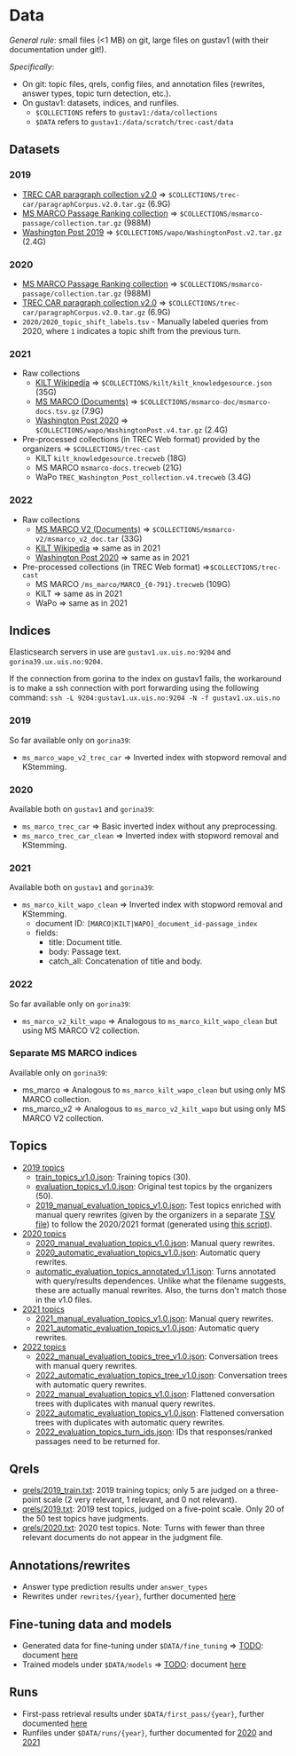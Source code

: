 # Data

*General rule*: small files (<1 MB) on git, large files on gustav1 (with their documentation under git!). 

*Specifically*: 
  * On git: topic files, qrels, config files, and annotation files (rewrites, answer types, topic turn detection, etc.).
  * On gustav1: datasets, indices, and runfiles.
    - `$COLLECTIONS` refers to `gustav1:/data/collections`
    - `$DATA` refers to `gustav1:/data/scratch/trec-cast/data`

## Datasets

### 2019

  * [TREC CAR paragraph collection v2.0](http://trec-car.cs.unh.edu/datareleases/) => `$COLLECTIONS/trec-car/paragraphCorpus.v2.0.tar.gz` (6.9G)
  * [MS MARCO Passage Ranking collection](https://github.com/microsoft/MSMARCO-Passage-Ranking) => `$COLLECTIONS/msmarco-passage/collection.tar.gz` (988M)
  * [Washington Post 2019](https://trec.nist.gov/data/wapost/) => `$COLLECTIONS/wapo/WashingtonPost.v2.tar.gz` (2.4G)

### 2020

  * [MS MARCO Passage Ranking collection](https://github.com/microsoft/MSMARCO-Passage-Ranking) => `$COLLECTIONS/msmarco-passage/collection.tar.gz` (988M)  
  * [TREC CAR paragraph collection v2.0](http://trec-car.cs.unh.edu/datareleases/) => `$COLLECTIONS/trec-car/paragraphCorpus.v2.0.tar.gz` (6.9G)
  * `2020/2020_topic_shift_labels.tsv` - Manually labeled queries from 2020, where `1` indicates a topic shift from the previous turn.

### 2021

  * Raw collections
    - [KILT Wikipedia](https://github.com/facebookresearch/KILT/) => `$COLLECTIONS/kilt/kilt_knowledgesource.json` (35G)
    - [MS MARCO (Documents)](https://github.com/microsoft/MSMARCO-Document-Ranking) => `$COLLECTIONS/msmarco-doc/msmarco-docs.tsv.gz` (7.9G)
    - [Washington Post 2020](https://trec.nist.gov/data/wapost/) => `$COLLECTIONS/wapo/WashingtonPost.v4.tar.gz` (2.4G)
  * Pre-processed collections (in TREC Web format) provided by the organizers => `$COLLECTIONS/trec-cast`
    - KILT `kilt_knowledgesource.trecweb` (18G)
    - MS MARCO `msmarco-docs.trecweb` (21G)
    - WaPo `TREC_Washington_Post_collection.v4.trecweb` (3.4G)

### 2022
  * Raw collections
    - [MS MARCO V2 (Documents)](https://microsoft.github.io/msmarco/TREC-Deep-Learning-2021#document-ranking-dataset) => `$COLLECTIONS/msmarco-v2/msmarco_v2_doc.tar` (33G)
    - [KILT Wikipedia](https://github.com/facebookresearch/KILT/) => same as in 2021
    - [Washington Post 2020](https://trec.nist.gov/data/wapost/) => same as in 2021
  * Pre-processed collections (in TREC Web format) =>`$COLLECTIONS/trec-cast`
    - MS MARCO `/ms_marco/MARCO_{0-791}.trecweb` (109G)
    - KILT => same as in 2021
    - WaPo => same as in 2021

## Indices

Elasticsearch servers in use are `gustav1.ux.uis.no:9204` and `gorina39.ux.uis.no:9204`.

If the connection from gorina to the index on gustav1 fails, the workaround is to make a ssh connection with port forwarding using the following command:
`ssh -L 9204:gustav1.ux.uis.no:9204 -N -f gustav1.ux.uis.no`

### 2019

So far available only on `gorina39`:
  * `ms_marco_wapo_v2_trec_car` => Inverted index with stopword removal and KStemming.

### 2020

Available both on `gustav1` and `gorina39`:
  * `ms_marco_trec_car` => Basic inverted index without any preprocessing.
  * `ms_marco_trec_car_clean` => Inverted index with stopword removal and KStemming.

### 2021

Available both on `gustav1` and `gorina39`:
  * `ms_marco_kilt_wapo_clean` => Inverted index with stopword removal and KStemming.
    - document ID: `[MARCO|KILT|WAPO]_document_id-passage_index`
    - fields: 
      - title: Document title.
      - body: Passage text.
      - catch_all: Concatenation of title and body.

### 2022

So far available only on `gorina39`:
  * `ms_marco_v2_kilt_wapo` => Analogous to `ms_marco_kilt_wapo_clean` but using MS MARCO V2 collection. 

### Separate MS MARCO indices

Available only on `gorina39`:
  * ms_marco => Analogous to `ms_marco_kilt_wapo_clean` but using only MS MARCO collection.
  * ms_marco_v2 => Analogous to `ms_marco_v2_kilt_wapo` but using only MS MARCO V2 collection.

## Topics

  * [2019 topics](topics/2019)
    - [train_topics_v1.0.json](topics/2019/train_topics_v1.0.json): Training topics (30).
    - [evaluation_topics_v1.0.json](data/topics/2019/evaluation_topics_v1.0.json): Original test topics by the organizers (50).
    - [2019_manual_evaluation_topics_v1.0.json](topics/2019/2019_manual_evaluation_topics_v1.0.json): Test topics enriched with manual query rewrites (given by the organizers in a separate [TSV file](data/topics/2019/evaluation_topics_annotated_resolved_v1.0.tsv)) to follow the 2020/2021 format (generated using [this script](treccast/core/util/topics/create_2019_topics_file.py)).
  * [2020 topics](topics/2020)
    - [2020_manual_evaluation_topics_v1.0.json](topics/2020/2020_manual_evaluation_topics_v1.0.json): Manual query rewrites.
    - [2020_automatic_evaluation_topics_v1.0.json](topics/2020/2020_automatic_evaluation_topics_v1.0.json): Automatic query rewrites.
    - [automatic_evaluation_topics_annotated_v1.1.json](topics/2020/automatic_evaluation_topics_annotated_v1.1.json): Turns annotated with query/results dependences. Unlike what the filename suggests, these are actually manual rewrites. Also, the turns don't match those in the v1.0 files.
  * [2021 topics](topics/2021)
    - [2021_manual_evaluation_topics_v1.0.json](topics/2021/2021_manual_evaluation_topics_v1.0.json): Manual query rewrites.
    - [2021_automatic_evaluation_topics_v1.0.json](topics/2021/2021_automatic_evaluation_topics_v1.0.json): Automatic query rewrites.
  * [2022 topics](topics/2022)
    - [2022_manual_evaluation_topics_tree_v1.0.json](topics/2022/2022_manual_evaluation_topics_tree_v1.0.json): Conversation trees with manual query rewrites.
    - [2022_automatic_evaluation_topics_tree_v1.0.json](topics/2022/2022_automatic_evaluation_topics_tree_v1.0.json): Conversation trees with automatic query rewrites.
    - [2022_manual_evaluation_topics_v1.0.json](topics/2022/2022_manual_evaluation_topics_v1.0.json): Flattened conversation trees with duplicates with manual query rewrites.
    - [2022_automatic_evaluation_topics_v1.0.json](topics/2022/2022_automatic_evaluation_tree_v1.0.json): Flattened conversation trees with duplicates with automatic query rewrites.
    - [2022_evaluation_topics_turn_ids.json](topics/2022/2022_evaluation_topics_turn_ids.json): IDs that responses/ranked passages need to be returned for.

## Qrels

  * [qrels/2019_train.txt](qrels/2019_train.txt): 2019 training topics; only 5 are judged on a three-point scale (2 very relevant, 1 relevant, and 0 not relevant).
  * [qrels/2019.txt](qrels/2019.txt): 2019 test topics, judged on a five-point scale. Only 20 of the 50 test topics have judgments.
  * [qrels/2020.txt](qrels/2020.txt): 2020 test topics. Note: Turns with fewer than three relevant documents do not appear in the judgment file.

## Annotations/rewrites

  * Answer type prediction results under `answer_types`
  * Rewrites under `rewrites/{year}`, further documented [here](rewrites/README.md)  

## Fine-tuning data and models
 
  * Generated data for fine-tuning under `$DATA/fine_tuning` => [TODO](https://github.com/iai-group/trec-cast-2021/issues/162): document [here](fine_tuning/README.md)  
  * Trained models under `$DATA/models` => [TODO](https://github.com/iai-group/trec-cast-2021/issues/163): document [here](models/README.md)

## Runs

  * First-pass retrieval results under `$DATA/first_pass/{year}`, further documented [here](first_pass/README.md)   
  * Runfiles under `$DATA/runs/{year}`, further documented for [2020](runs/2020/README.md) and [2021](runs/2021/README.md)
